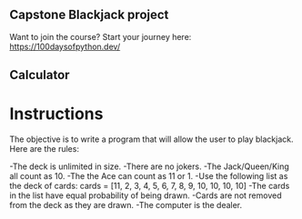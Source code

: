 ## Capstone Blackjack project
Want to join the course? Start your journey here:   https://100daysofpython.dev/


## Calculator


# Instructions

The objective is to write a program that will allow the user to play blackjack. Here are the rules:

-The deck is unlimited in size. 
-There are no jokers. 
-The Jack/Queen/King all count as 10.
-The the Ace can count as 11 or 1.
-Use the following list as the deck of cards:
 cards = [11, 2, 3, 4, 5, 6, 7, 8, 9, 10, 10, 10, 10]
-The cards in the list have equal probability of being drawn.
-Cards are not removed from the deck as they are drawn.
-The computer is the dealer.


